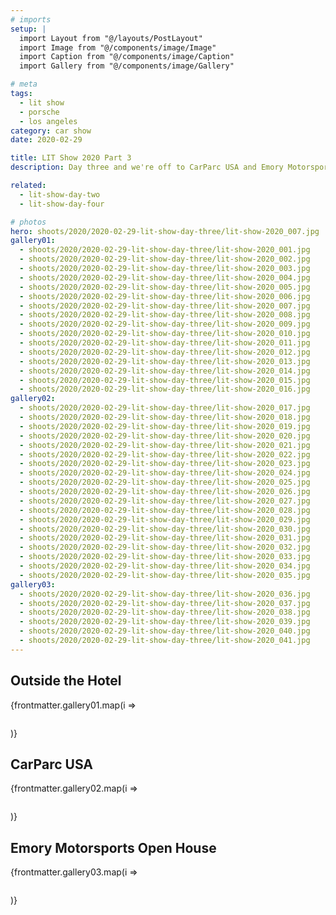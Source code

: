 ```yaml
---
# imports
setup: |
  import Layout from "@/layouts/PostLayout"
  import Image from "@/components/image/Image"
  import Caption from "@/components/image/Caption"
  import Gallery from "@/components/image/Gallery"

# meta
tags:
  - lit show
  - porsche
  - los angeles
category: car show
date: 2020-02-29

title: LIT Show 2020 Part 3
description: Day three and we're off to CarParc USA and Emory Motorsports. I got to shoot a Singer 911 as well!

related:
  - lit-show-day-two
  - lit-show-day-four

# photos
hero: shoots/2020/2020-02-29-lit-show-day-three/lit-show-2020_007.jpg
gallery01:
  - shoots/2020/2020-02-29-lit-show-day-three/lit-show-2020_001.jpg
  - shoots/2020/2020-02-29-lit-show-day-three/lit-show-2020_002.jpg
  - shoots/2020/2020-02-29-lit-show-day-three/lit-show-2020_003.jpg
  - shoots/2020/2020-02-29-lit-show-day-three/lit-show-2020_004.jpg
  - shoots/2020/2020-02-29-lit-show-day-three/lit-show-2020_005.jpg
  - shoots/2020/2020-02-29-lit-show-day-three/lit-show-2020_006.jpg
  - shoots/2020/2020-02-29-lit-show-day-three/lit-show-2020_007.jpg
  - shoots/2020/2020-02-29-lit-show-day-three/lit-show-2020_008.jpg
  - shoots/2020/2020-02-29-lit-show-day-three/lit-show-2020_009.jpg
  - shoots/2020/2020-02-29-lit-show-day-three/lit-show-2020_010.jpg
  - shoots/2020/2020-02-29-lit-show-day-three/lit-show-2020_011.jpg
  - shoots/2020/2020-02-29-lit-show-day-three/lit-show-2020_012.jpg
  - shoots/2020/2020-02-29-lit-show-day-three/lit-show-2020_013.jpg
  - shoots/2020/2020-02-29-lit-show-day-three/lit-show-2020_014.jpg
  - shoots/2020/2020-02-29-lit-show-day-three/lit-show-2020_015.jpg
  - shoots/2020/2020-02-29-lit-show-day-three/lit-show-2020_016.jpg
gallery02:
  - shoots/2020/2020-02-29-lit-show-day-three/lit-show-2020_017.jpg
  - shoots/2020/2020-02-29-lit-show-day-three/lit-show-2020_018.jpg
  - shoots/2020/2020-02-29-lit-show-day-three/lit-show-2020_019.jpg
  - shoots/2020/2020-02-29-lit-show-day-three/lit-show-2020_020.jpg
  - shoots/2020/2020-02-29-lit-show-day-three/lit-show-2020_021.jpg
  - shoots/2020/2020-02-29-lit-show-day-three/lit-show-2020_022.jpg
  - shoots/2020/2020-02-29-lit-show-day-three/lit-show-2020_023.jpg
  - shoots/2020/2020-02-29-lit-show-day-three/lit-show-2020_024.jpg
  - shoots/2020/2020-02-29-lit-show-day-three/lit-show-2020_025.jpg
  - shoots/2020/2020-02-29-lit-show-day-three/lit-show-2020_026.jpg
  - shoots/2020/2020-02-29-lit-show-day-three/lit-show-2020_027.jpg
  - shoots/2020/2020-02-29-lit-show-day-three/lit-show-2020_028.jpg
  - shoots/2020/2020-02-29-lit-show-day-three/lit-show-2020_029.jpg
  - shoots/2020/2020-02-29-lit-show-day-three/lit-show-2020_030.jpg
  - shoots/2020/2020-02-29-lit-show-day-three/lit-show-2020_031.jpg
  - shoots/2020/2020-02-29-lit-show-day-three/lit-show-2020_032.jpg
  - shoots/2020/2020-02-29-lit-show-day-three/lit-show-2020_033.jpg
  - shoots/2020/2020-02-29-lit-show-day-three/lit-show-2020_034.jpg
  - shoots/2020/2020-02-29-lit-show-day-three/lit-show-2020_035.jpg
gallery03:
  - shoots/2020/2020-02-29-lit-show-day-three/lit-show-2020_036.jpg
  - shoots/2020/2020-02-29-lit-show-day-three/lit-show-2020_037.jpg
  - shoots/2020/2020-02-29-lit-show-day-three/lit-show-2020_038.jpg
  - shoots/2020/2020-02-29-lit-show-day-three/lit-show-2020_039.jpg
  - shoots/2020/2020-02-29-lit-show-day-three/lit-show-2020_040.jpg
  - shoots/2020/2020-02-29-lit-show-day-three/lit-show-2020_041.jpg
---
```


## Outside the Hotel

<div class="gallery">
    {frontmatter.gallery01.map(i =>
        <Gallery file={i}>
            <figure>
                <picture>
                    <Image file={i} />
                </picture>
                <Caption file={i} showDesc=true />
            </figure>
        </Gallery>
    )}
</div>

## CarParc USA

<div class="gallery">
    {frontmatter.gallery02.map(i =>
        <Gallery file={i}>
            <figure>
                <picture>
                    <Image file={i} />
                </picture>
                <Caption file={i} showDesc=true />
            </figure>
        </Gallery>
    )}
</div>

## Emory Motorsports Open House

<div class="gallery">
    {frontmatter.gallery03.map(i =>
        <Gallery file={i}>
            <figure>
                <picture>
                    <Image file={i} />
                </picture>
                <Caption file={i} showDesc=true />
            </figure>
        </Gallery>
    )}
</div>